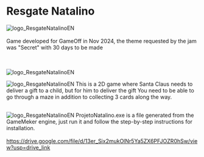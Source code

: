 # Resgate Natalino
![logo_ResgateNatalinoEN](https://github.com/MatheusLastoria/ResgateNatalino/blob/main/Logo_ResgateNatalino_EN.png)
<br><br>
Game developed for GameOff in Nov 2024, the theme requested by the jam was "Secret" with 30 days to be made

<br><br>
![logo_ResgateNatalinoEN](https://github.com/MatheusLastoria/ResgateNatalino/blob/main/ResgateNatalino_JogarEN.png)

![logo_ResgateNatalinoEN](https://github.com/MatheusLastoria/ResgateNatalino/blob/main/ResgateNatalino_Jogar2.png)
This is a 2D game where Santa Claus needs to deliver a gift to a child, but for him to deliver the gift 
You need to be able to go through a maze in addition to collecting 3 cards along the way.
<br><br>


![logo_ResgateNatalinoEN](https://github.com/MatheusLastoria/ResgateNatalino/blob/main/ResgateNatalino_CreditosEN.png)
ProjetoNatalino.exe is a file generated from the GameMeker engine, just run it and follow the step-by-step instructions for installation.
<br><br>
https://drive.google.com/file/d/13er_Six2mukOlNr5Ya5ZX6PFJOZR0hSw/view?usp=drive_link
